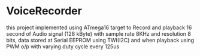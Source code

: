 # VoiceRecorder
this project implemented using ATmega16 target to Record and playback 16 second of Audio signal (128 kByte) with sample rate 8KHz and resolution 8 bits, data stored at Serial EEPROM using TWI(I2C) and when playback using PWM o/p with varying duty cycle every 125us  
